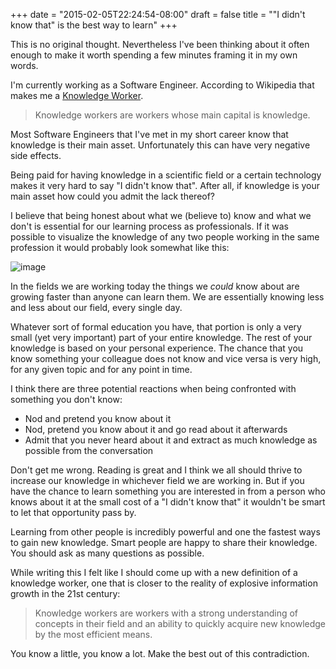 +++
date = "2015-02-05T22:24:54-08:00"
draft = false
title = "\"I didn't know that\" is the best way to learn"
+++

This is no original thought. Nevertheless I've been thinking about it often enough to make it worth spending a few minutes framing it in my own words.

I'm currently working as a Software Engineer. According to Wikipedia that makes me a [Knowledge Worker](http://en.wikipedia.org/wiki/Knowledge_worker). 

> Knowledge workers are workers whose main capital is knowledge.

Most Software Engineers that I've met in my short career know that knowledge is their main asset. Unfortunately this can have very negative side effects. 

Being paid for having knowledge in a scientific field or a certain technology makes it very hard to say "I didn't know that". After all, if knowledge is your main asset how could you admit the lack thereof?

I believe that being honest about what we (believe to) know and what we don't is essential for our learning process as professionals. If it was possible to visualize the knowledge of any two people working in the same profession it would probably look somewhat like this:

![image](https://dl.dropboxusercontent.com/u/13528538/Blog/knowledge.png)

In the fields we are working today the things we *could* know about are growing faster than anyone can learn them. We are essentially knowing less and less about our field, every single day.

Whatever sort of formal education you have, that portion is only a very small (yet very important) part of your entire knowledge. The rest of your knowledge is based on your personal experience. The chance that you know something your colleague does not know and vice versa is very high, for any given topic and for any point in time.

I think there are three potential reactions when being confronted with something you don't know:

* Nod and pretend you know about it
* Nod, pretend you know about it and go read about it afterwards
* Admit that you never heard about it and extract as much knowledge as possible from the conversation

Don't get me wrong. Reading is great and I think we all should thrive to increase our knowledge in whichever field we are working in. But if you have the chance to learn something you are interested in from a person who knows about it at the small cost of a "I didn't know that" it wouldn't be smart to let that opportunity pass by. 

Learning from other people is incredibly powerful and one the fastest ways to gain new knowledge. Smart people are happy to share their knowledge. You should ask as many questions as possible.

While writing this I felt like I should come up with a new definition of a knowledge worker, one that is closer to the reality of explosive information growth in the 21st century:

> Knowledge workers are workers with a strong understanding of concepts in their field and an ability to quickly acquire new knowledge by the most efficient means.

You know a little, you know a lot. Make the best out of this contradiction.